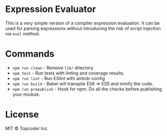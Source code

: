 # Expression Evaluator

This is a very simple version of a compiler expression evaluation. It can be used for parsing expressions without introducing the risk of script injection via `eval` method.

# Commands

- `npm run clean` - Remove `lib/` directory
- `npm test` - Run tests with linting and coverage results.
- `npm run lint` - Run ESlint with airbnb-config
- `npm run build` - Babel will transpile ES6 => ES5 and minify the code.
- `npm run prepublish` - Hook for npm. Do all the checks before publishing your module.

# License

MIT © Topcoder Inc.
